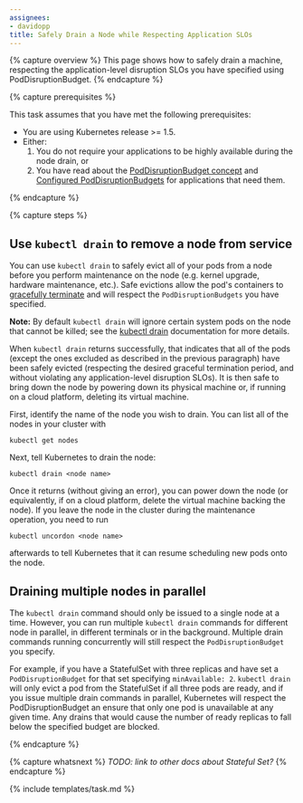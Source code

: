 ```yaml
---
assignees:
- davidopp
title: Safely Drain a Node while Respecting Application SLOs
---
```


{% capture overview %}
This page shows how to safely drain a machine, respecting the application-level
disruption SLOs you have specified using PodDisruptionBudget.
{% endcapture %}

{% capture prerequisites %}

This task assumes that you have met the following prerequisites:

* You are using Kubernetes release >= 1.5.
* Either:
  1. You do not require your applications to be highly available during the
     node drain, or
  1. You have read about the [PodDisruptionBudget concept](/docs/concepts/workloads/pods/disruptions.md)
     and [Configured PodDisruptionBudgets](docs/tasks/run-application/configure-pdb.md) for
     applications that need them.

{% endcapture %}

{% capture steps %}

## Use `kubectl drain` to remove a node from service

You can use `kubectl drain` to safely evict all of your pods from a
node before you perform maintenance on the node (e.g. kernel upgrade,
hardware maintenance, etc.). Safe evictions allow the pod's containers
to
[gracefully terminate](/docs/user-guide/production-pods.md#lifecycle-hooks-and-termination-notice) and
will respect the `PodDisruptionBudgets` you have specified.

**Note:** By default `kubectl drain` will ignore certain system pods on the node
that cannot be killed; see
the [kubectl drain](/docs/user-guide/kubectl/v1.6/#drain)
documentation for more details.

When `kubectl drain` returns successfully, that indicates that all of
the pods (except the ones excluded as described in the previous paragraph)
have been safely evicted (respecting the desired graceful
termination period, and without violating any application-level
disruption SLOs). It is then safe to bring down the node by powering
down its physical machine or, if running on a cloud platform, deleting its
virtual machine.

First, identify the name of the node you wish to drain. You can list all of the nodes in your cluster with

```shell
kubectl get nodes
```

Next, tell Kubernetes to drain the node:

```shell
kubectl drain <node name>
```

Once it returns (without giving an error), you can power down the node
(or equivalently, if on a cloud platform, delete the virtual machine backing the node).
If you leave the node in the cluster during the maintenance operation, you need to run

```shell
kubectl uncordon <node name>
```
afterwards to tell Kubernetes that it can resume scheduling new pods onto the node.

## Draining multiple nodes in parallel

The `kubectl drain` command should only be issued to a single node at a
time. However, you can run multiple `kubectl drain` commands for
different node in parallel, in different terminals or in the
background. Multiple drain commands running concurrently will still
respect the `PodDisruptionBudget` you specify.

For example, if you have a StatefulSet with three replicas and have
set a `PodDisruptionBudget` for that set specifying `minAvailable:
2`. `kubectl drain` will only evict a pod from the StatefulSet if all
three pods are ready, and if you issue multiple drain commands in
parallel, Kubernetes will respect the PodDisruptionBudget an ensure
that only one pod is unavailable at any given time. Any drains that
would cause the number of ready replicas to fall below the specified
budget are blocked.


{% endcapture %}

{% capture whatsnext %}
*TODO: link to other docs about Stateful Set?*
{% endcapture %}

{% include templates/task.md %}
